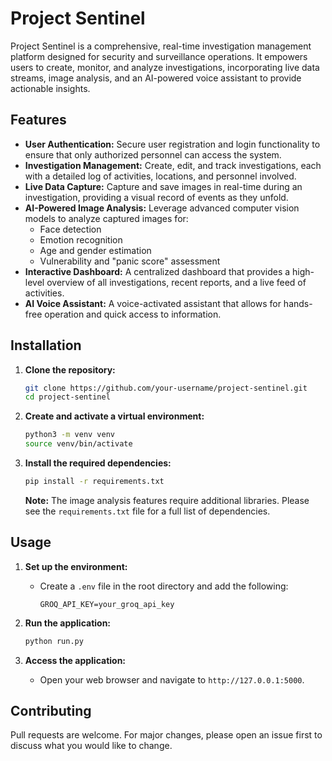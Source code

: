 # Project Sentinel

Project Sentinel is a comprehensive, real-time investigation management platform designed for security and surveillance operations. It empowers users to create, monitor, and analyze investigations, incorporating live data streams, image analysis, and an AI-powered voice assistant to provide actionable insights.

## Features

- **User Authentication:** Secure user registration and login functionality to ensure that only authorized personnel can access the system.
- **Investigation Management:** Create, edit, and track investigations, each with a detailed log of activities, locations, and personnel involved.
- **Live Data Capture:** Capture and save images in real-time during an investigation, providing a visual record of events as they unfold.
- **AI-Powered Image Analysis:** Leverage advanced computer vision models to analyze captured images for:
  - Face detection
  - Emotion recognition
  - Age and gender estimation
  - Vulnerability and "panic score" assessment
- **Interactive Dashboard:** A centralized dashboard that provides a high-level overview of all investigations, recent reports, and a live feed of activities.
- **AI Voice Assistant:** A voice-activated assistant that allows for hands-free operation and quick access to information.

## Installation

1. **Clone the repository:**
   ```bash
   git clone https://github.com/your-username/project-sentinel.git
   cd project-sentinel
   ```

2. **Create and activate a virtual environment:**
   ```bash
   python3 -m venv venv
   source venv/bin/activate
   ```

3. **Install the required dependencies:**
   ```bash
   pip install -r requirements.txt
   ```
   **Note:** The image analysis features require additional libraries. Please see the `requirements.txt` file for a full list of dependencies.

## Usage

1. **Set up the environment:**
   - Create a `.env` file in the root directory and add the following:
     ```
     GROQ_API_KEY=your_groq_api_key
     ```

2. **Run the application:**
   ```bash
   python run.py
   ```

3. **Access the application:**
   - Open your web browser and navigate to `http://127.0.0.1:5000`.

## Contributing

Pull requests are welcome. For major changes, please open an issue first to discuss what you would like to change.